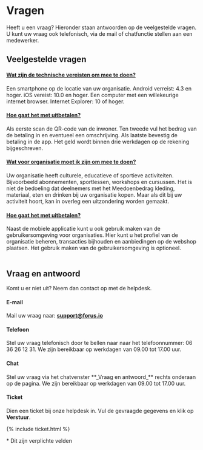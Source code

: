 # Vragen

Heeft u een vraag? Hieronder staan antwoorden op de veelgestelde vragen. U kunt uw vraag ook telefonisch, via de mail of chatfunctie stellen aan een medewerker.

## Veelgestelde vragen

<div class="panel-container">
    <div class="panel-group" id="accordion">
        <div class="panel panel-default">
            <div class="panel-heading">
                <h4 class="panel-title">
                    <a class="accordion-toggle" data-toggle="collapse" data-parent="#accordion" href="#collapseOne">
                    Wat zijn de technische vereisten om mee te doen?
                    </a>
                </h4>
            </div>
        <div id="collapseOne" class="panel-collapse collapse">
            <div class="panel-body">
            Een smartphone op de locatie van uw organisatie. Android verreist: 4.3 en hoger. iOS vereist: 10.0 en hoger. Een computer met een willekeurige internet browser. Internet Explorer: 10 of hoger.
            </div>
        </div>
    </div>
    <div class="panel-group" id="accordion">
        <div class="panel panel-default">
            <div class="panel-heading">
                <h4 class="panel-title">
                    <a class="accordion-toggle" data-toggle="collapse" data-parent="#accordion" href="#collapseTwo">
                    Hoe gaat het met uitbetalen?
                    </a>
                </h4>
            </div>
        <div id="collapseTwo" class="panel-collapse collapse">
            <div class="panel-body">
            Als eerste scan de QR-code van de inwoner. Ten tweede vul het bedrag van de betaling in en eventueel een omschrijving. Als laatste bevestig de betaling in de app. Het geld wordt binnen drie werkdagen op de rekening bijgeschreven.
            </div>
        </div>
    </div>
    <div class="panel-group" id="accordion">
        <div class="panel panel-default">
            <div class="panel-heading">
                <h4 class="panel-title">
                    <a class="accordion-toggle" data-toggle="collapse" data-parent="#accordion" href="#collapseThree">
                    Wat voor organisatie moet ik zijn om mee te doen?
                    </a>
                </h4>
            </div>
        <div id="collapseThree" class="panel-collapse collapse">
            <div class="panel-body">
            Uw organisatie heeft culturele, educatieve of sportieve activiteiten. Bijvoorbeeld abonnementen, sportlessen, workshops en cursussen. Het is niet de bedoeling dat deelnemers met het Meedoenbedrag kleding, materiaal, eten en drinken bij uw organisatie kopen. Maar als dit bij uw activiteit hoort, kan in overleg een uitzondering worden gemaakt.
            </div>
        </div>
    </div>
    <div class="panel-group" id="accordion">
        <div class="panel panel-default">
            <div class="panel-heading">
                <h4 class="panel-title">
                    <a class="accordion-toggle" data-toggle="collapse" data-parent="#accordion" href="#collapseFour">
                    Hoe gaat het met uitbetalen?
                    </a>
                </h4>
            </div>
        <div id="collapseFour" class="panel-collapse collapse">
            <div class="panel-body">
            Naast de mobiele applicatie kunt u ook gebruik maken van de gebruikersomgeving voor organisaties. Hier kunt u het profiel van de organisatie beheren, transacties bijhouden en aanbiedingen op de webshop plaatsen. Het gebruik maken van de gebruikersomgeving is optioneel.
            </div>
        </div>
    </div>
</div><br />

<div class="faq-footer" style="text-align: left">
<h2> Vraag en antwoord </h2>
<p>Komt u er niet uit? Neem dan contact op met de helpdesk.</p>

<h4>E-mail</h4>
<p>Mail uw vraag naar: <strong><a href="mailto:support@forus.io">support@forus.io</a></strong></p>

<h4>Telefoon </h4>
<p>Stel uw vraag telefonisch door te bellen naar naar het telefoonnummer: 06 36 26 12 31.
We zijn bereikbaar op werkdagen van 09.00 tot 17.00 uur.</p>

<h4>Chat</h4>
<p>Stel uw vraag via het chatvenster **_Vraag en antwoord_** rechts onderaan op de pagina. We zijn bereikbaar op werkdagen van 09.00 tot 17.00 uur.</p>

<h4>Ticket</h4>
<p>Dien een ticket bij onze helpdesk in. Vul de gevraagde gegevens en klik op <strong>Verstuur</strong>.</p>

{% include ticket.html %}

<p>* Dit zijn verplichte velden</p>

</div>
